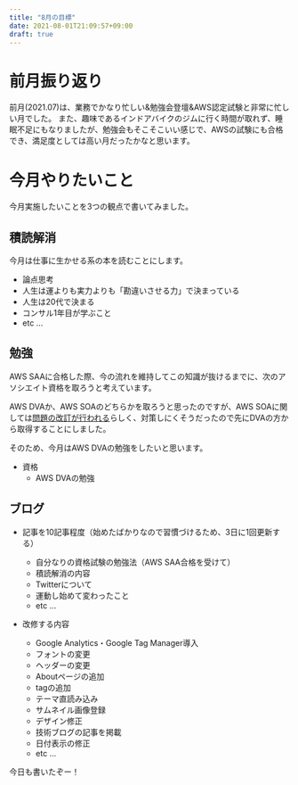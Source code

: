 ```yaml
---
title: "8月の目標"
date: 2021-08-01T21:09:57+09:00
draft: true
---
```


# 前月振り返り

前月(2021.07)は、業務でかなり忙しい&勉強会登壇&AWS認定試験と非常に忙しい月でした。
また、趣味であるインドアバイクのジムに行く時間が取れず、睡眠不足にもなりましたが、勉強会もそこそこいい感じで、AWSの試験にも合格でき、満足度としては高い月だったかなと思います。


# 今月やりたいこと

今月実施したいことを3つの観点で書いてみました。

## 積読解消

今月は仕事に生かせる系の本を読むことにします。

* 論点思考
* 人生は運よりも実力よりも「勘違いさせる力」で決まっている
* 人生は20代で決まる
* コンサル1年目が学ぶこと
* etc ...

## 勉強

AWS SAAに合格した際、今の流れを維持してこの知識が抜けるまでに、次のアソシエイト資格を取ろうと考えています。

AWS DVAか、AWS SOAのどちらかを取ろうと思ったのですが、AWS SOAに関しては[問題の改訂が行われる](https://aws.amazon.com/jp/certification/coming-soon/)らしく、対策しにくそうだったので先にDVAの方から取得することにしました。

そのため、今月はAWS DVAの勉強をしたいと思います。

* 資格
  * AWS DVAの勉強

## ブログ

* 記事を10記事程度（始めたばかりなので習慣づけるため、3日に1回更新する）
  * 自分なりの資格試験の勉強法（AWS SAA合格を受けて）
  * 積読解消の内容
  * Twitterについて
  * 運動し始めて変わったこと
  * etc ...

* 改修する内容
  * Google Analytics・Google Tag Manager導入
  * フォントの変更
  * ヘッダーの変更
  * Aboutページの追加
  * tagの追加
  * テーマ直読み込み
  * サムネイル画像登録
  * デザイン修正
  * 技術ブログの記事を掲載
  * 日付表示の修正
  * etc ...

今日も書いたぞー！

